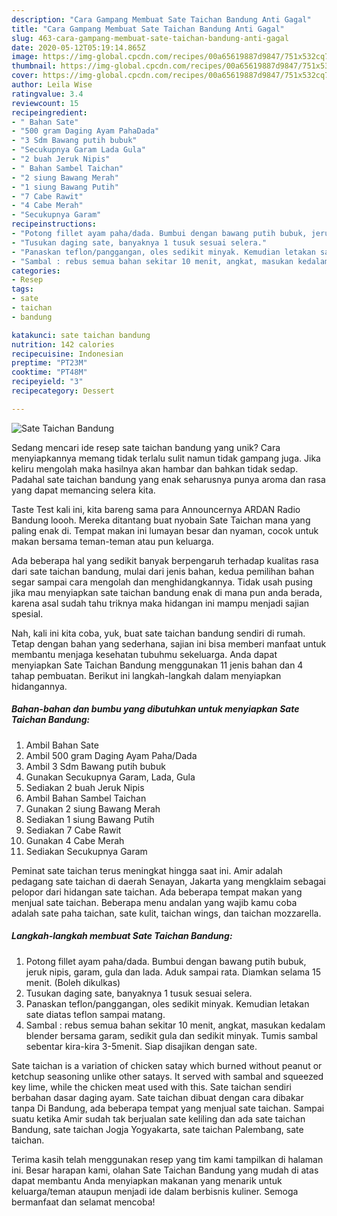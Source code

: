 ```yaml
---
description: "Cara Gampang Membuat Sate Taichan Bandung Anti Gagal"
title: "Cara Gampang Membuat Sate Taichan Bandung Anti Gagal"
slug: 463-cara-gampang-membuat-sate-taichan-bandung-anti-gagal
date: 2020-05-12T05:19:14.865Z
image: https://img-global.cpcdn.com/recipes/00a65619887d9847/751x532cq70/sate-taichan-bandung-foto-resep-utama.jpg
thumbnail: https://img-global.cpcdn.com/recipes/00a65619887d9847/751x532cq70/sate-taichan-bandung-foto-resep-utama.jpg
cover: https://img-global.cpcdn.com/recipes/00a65619887d9847/751x532cq70/sate-taichan-bandung-foto-resep-utama.jpg
author: Leila Wise
ratingvalue: 3.4
reviewcount: 15
recipeingredient:
- " Bahan Sate"
- "500 gram Daging Ayam PahaDada"
- "3 Sdm Bawang putih bubuk"
- "Secukupnya Garam Lada Gula"
- "2 buah Jeruk Nipis"
- " Bahan Sambel Taichan"
- "2 siung Bawang Merah"
- "1 siung Bawang Putih"
- "7 Cabe Rawit"
- "4 Cabe Merah"
- "Secukupnya Garam"
recipeinstructions:
- "Potong fillet ayam paha/dada. Bumbui dengan bawang putih bubuk, jeruk nipis, garam, gula dan lada. Aduk sampai rata. Diamkan selama 15 menit. (Boleh dikulkas)"
- "Tusukan daging sate, banyaknya 1 tusuk sesuai selera."
- "Panaskan teflon/panggangan, oles sedikit minyak. Kemudian letakan sate diatas teflon sampai matang."
- "Sambal : rebus semua bahan sekitar 10 menit, angkat, masukan kedalam blender bersama garam, sedikit gula dan sedikit minyak. Tumis sambal sebentar kira-kira 3-5menit. Siap disajikan dengan sate."
categories:
- Resep
tags:
- sate
- taichan
- bandung

katakunci: sate taichan bandung 
nutrition: 142 calories
recipecuisine: Indonesian
preptime: "PT23M"
cooktime: "PT48M"
recipeyield: "3"
recipecategory: Dessert

---
```



![Sate Taichan Bandung](https://img-global.cpcdn.com/recipes/00a65619887d9847/751x532cq70/sate-taichan-bandung-foto-resep-utama.jpg)

Sedang mencari ide resep sate taichan bandung yang unik? Cara menyiapkannya memang tidak terlalu sulit namun tidak gampang juga. Jika keliru mengolah maka hasilnya akan hambar dan bahkan tidak sedap. Padahal sate taichan bandung yang enak seharusnya punya aroma dan rasa yang dapat memancing selera kita.

Taste Test kali ini, kita bareng sama para Announcernya ARDAN Radio Bandung loooh. Mereka ditantang buat nyobain Sate Taichan mana yang paling enak di. Tempat makan ini lumayan besar dan nyaman, cocok untuk makan bersama teman-teman atau pun keluarga.

Ada beberapa hal yang sedikit banyak berpengaruh terhadap kualitas rasa dari sate taichan bandung, mulai dari jenis bahan, kedua pemilihan bahan segar sampai cara mengolah dan menghidangkannya. Tidak usah pusing jika mau menyiapkan sate taichan bandung enak di mana pun anda berada, karena asal sudah tahu triknya maka hidangan ini mampu menjadi sajian spesial.


Nah, kali ini kita coba, yuk, buat sate taichan bandung sendiri di rumah. Tetap dengan bahan yang sederhana, sajian ini bisa memberi manfaat untuk membantu menjaga kesehatan tubuhmu sekeluarga. Anda dapat menyiapkan Sate Taichan Bandung menggunakan 11 jenis bahan dan 4 tahap pembuatan. Berikut ini langkah-langkah dalam menyiapkan hidangannya.

<!--inarticleads1-->

##### Bahan-bahan dan bumbu yang dibutuhkan untuk menyiapkan Sate Taichan Bandung:

1. Ambil  Bahan Sate
1. Ambil 500 gram Daging Ayam Paha/Dada
1. Ambil 3 Sdm Bawang putih bubuk
1. Gunakan Secukupnya Garam, Lada, Gula
1. Sediakan 2 buah Jeruk Nipis
1. Ambil  Bahan Sambel Taichan
1. Gunakan 2 siung Bawang Merah
1. Sediakan 1 siung Bawang Putih
1. Sediakan 7 Cabe Rawit
1. Gunakan 4 Cabe Merah
1. Sediakan Secukupnya Garam


Peminat sate taichan terus meningkat hingga saat ini. Amir adalah pedagang sate taichan di daerah Senayan, Jakarta yang mengklaim sebagai pelopor dari hidangan sate taichan. Ada beberapa tempat makan yang menjual sate taichan. Beberapa menu andalan yang wajib kamu coba adalah sate paha taichan, sate kulit, taichan wings, dan taichan mozzarella. 

<!--inarticleads2-->

##### Langkah-langkah membuat Sate Taichan Bandung:

1. Potong fillet ayam paha/dada. Bumbui dengan bawang putih bubuk, jeruk nipis, garam, gula dan lada. Aduk sampai rata. Diamkan selama 15 menit. (Boleh dikulkas)
1. Tusukan daging sate, banyaknya 1 tusuk sesuai selera.
1. Panaskan teflon/panggangan, oles sedikit minyak. Kemudian letakan sate diatas teflon sampai matang.
1. Sambal : rebus semua bahan sekitar 10 menit, angkat, masukan kedalam blender bersama garam, sedikit gula dan sedikit minyak. Tumis sambal sebentar kira-kira 3-5menit. Siap disajikan dengan sate.


Sate taichan is a variation of chicken satay which burned without peanut or ketchup seasoning unlike other satays. It served with sambal and squeezed key lime, while the chicken meat used with this. Sate taichan sendiri berbahan dasar daging ayam. Sate taichan dibuat dengan cara dibakar tanpa Di Bandung, ada beberapa tempat yang menjual sate taichan. Sampai suatu ketika Amir sudah tak berjualan sate keliling dan ada sate taichan Bandung, sate taichan Jogja Yogyakarta, sate taichan Palembang, sate taichan. 

Terima kasih telah menggunakan resep yang tim kami tampilkan di halaman ini. Besar harapan kami, olahan Sate Taichan Bandung yang mudah di atas dapat membantu Anda menyiapkan makanan yang menarik untuk keluarga/teman ataupun menjadi ide dalam berbisnis kuliner. Semoga bermanfaat dan selamat mencoba!
